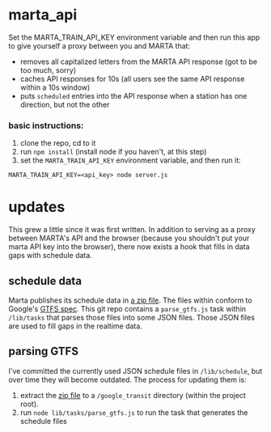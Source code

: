 # marta_api

Set the MARTA_TRAIN_API_KEY environment variable and then run this app to give yourself a
proxy between you and MARTA that:
- removes all capitalized letters from the MARTA API response (got to be too much, sorry)
- caches API responses for 10s (all users see the same API response within a 10s window)
- puts `scheduled` entries into the API response when a station has one direction, but not the other

### basic instructions:
1. clone the repo, cd to it
2. run `npm install` (install node if you haven't, at this step)
3. set the `MARTA_TRAIN_API_KEY` environment variable, and then run it:

```
MARTA_TRAIN_API_KEY=<api_key> node server.js
```


# updates

This grew a little since it was first written. In addition to serving as a proxy between MARTA's API and the browser
(because you shouldn't put your marta API key into the browser), there now exists a hook that fills in data gaps with schedule data.

## schedule data

Marta publishes its schedule data in [a zip file](http://www.itsmarta.com/developers/data-sources/general-transit-feed-specification-gtfs.aspx).
The files within conform to Google's [GTFS spec](https://developers.google.com/transit/gtfs/reference).
This git repo contains a `parse_gtfs.js` task within `/lib/tasks` that parses those files into some JSON files.
Those JSON files are used to fill gaps in the realtime data.

## parsing GTFS

I've committed the currently used JSON schedule files in `/lib/schedule`, but over time they will become outdated.
The process for updating them is:

1. extract the [zip file](http://www.itsmarta.com/developers/data-sources/general-transit-feed-specification-gtfs.aspx) to
a `/google_transit` directory (within the project root).
2. run `node lib/tasks/parse_gtfs.js` to run the task that generates the schedule files
